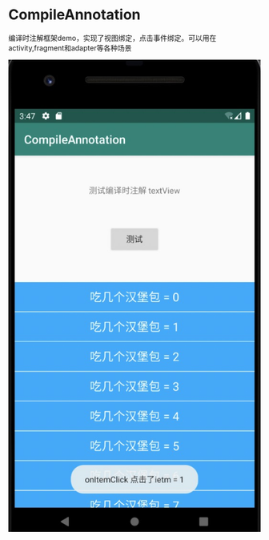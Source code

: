 # CompileAnnotation
编译时注解框架demo，实现了视图绑定，点击事件绑定。可以用在activity,fragment和adapter等各种场景

![IMAGE](https://github.com/GodisGod/CompileAnnotation/blob/master/test.jpg)
